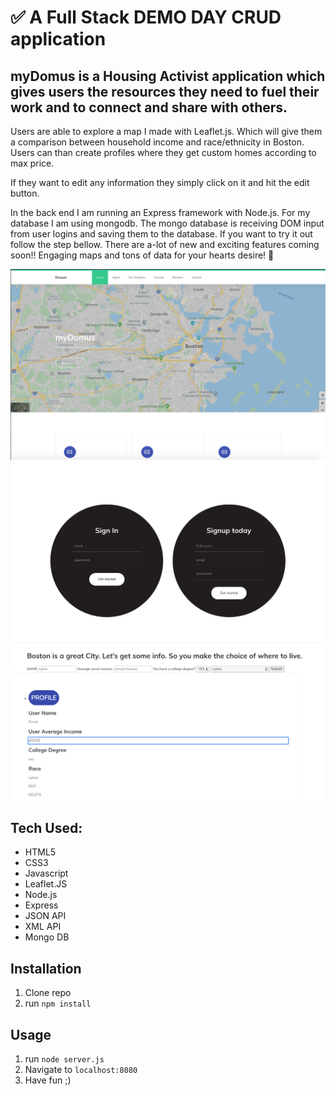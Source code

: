 # ✅ A Full Stack DEMO DAY CRUD application
## myDomus is a Housing Activist application which gives users the resources they need to fuel their work and to connect and share with others.

Users are able to explore a map I made with Leaflet.js.  Which will give them a comparison between household income and race/ethnicity in Boston.  Users can than create profiles where they get custom homes according to max price.  

If they want to edit any information they simply click on it and hit the edit button.  

 In the back end I am running an Express framework with Node.js.  For my database I am using mongodb.  The mongo database is receiving DOM input from user logins and saving them to the database.  If you want to try it out follow the step bellow.  There are a-lot of new and exciting features coming soon!! Engaging maps and tons of data for your hearts desire! 🚀

![alt text](homePageScreenShot.png)
![alt text](screen-shotLogIn.png)
![alt text](screenshot.png)

## Tech Used:
- HTML5
- CSS3
- Javascript
- Leaflet.JS
- Node.js
- Express
- JSON API
- XML API
- Mongo DB

## Installation

1. Clone repo
2. run `npm install`

## Usage

1. run `node server.js`
2. Navigate to `localhost:8080`
3. Have fun ;)
